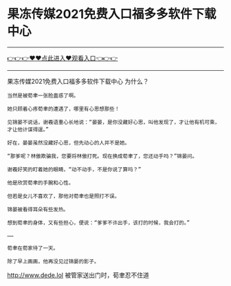 # 果冻传媒2021免费入口福多多软件下载中心

<hr/><a href="https://github.com/ayisq/defr/issues/1">👉👉👉♥♥点此进入♥观看入口👈👉👉</a><hr/>

果冻传媒2021免费入口福多多软件下载中心
为什么？

    当然是被荀聿一张脸蛊惑了啊。

    她只顾着心疼荀聿的遭遇了，哪里有心思想那些！

    见锦晏不说话，谢羲语重心长地说：“晏晏，是你没藏好心思，叫他发现了，才让他有机可乘，才让他计谋得逞。”

    好在，晏晏虽然没藏好心思，但先动心的人并不是她。

    “那爹呢？林傲欺骗我，您要将林傲打死。现在换成荀聿了，您还动手吗？”锦晏问。

    谢羲好笑的盯着她的眼睛，“动不动手，不是你说了算吗？”

    他是欣赏荀聿的手腕和心性。

    但若是女儿不喜欢了，那他对荀聿也是照打不误。

    锦晏被看得耳朵有些发热。

    想到荀聿的身体，又有些担心，便说：“爹爹不许出手，该打的时候，我会打的。”

    ……

    荀聿在荀家待了一天。

    除了早上画画，他再没见过锦晏的影子。
http://www.dede.lol
    被管家送出门时，荀聿忍不住道
